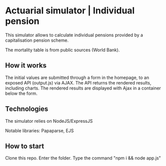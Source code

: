 # Actuarial simulator | Individual pension

This simulator allows to calculate individual pensions provided by a capitalisation pension scheme.

The mortality table is from public sources (World Bank).

## How it works
The initial values are submitted through a form in the homepage, to an exposed API (output.js) via AJAX.
The API returns the rendered results, including charts.
The rendered results are displayed with Ajax in a container below the form.

## Technologies
The simulator relies on NodeJS/ExpressJS

Notable libraries: Papaparse, EJS

## How to start
Clone this repo.
Enter the folder.
Type the command "npm i && node app.js"
